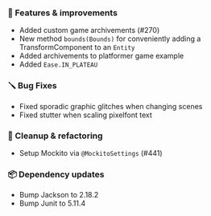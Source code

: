### 🚀 Features & improvements

- Added custom game archivements (#270)
- New method `bounds(Bounds)` for conveniently adding a TransformComponent to an `Entity`
- Added archivements to platformer game example
- Added `Ease.IN_PLATEAU`

### 🪛 Bug Fixes

- Fixed sporadic graphic glitches when changing scenes
- Fixed stutter when scaling pixelfont text

### 🧽 Cleanup & refactoring

- Setup Mockito via `@MockitoSettings` (#441)

### 📦 Dependency updates

- Bump Jackson to 2.18.2
- Bump Junit to 5.11.4